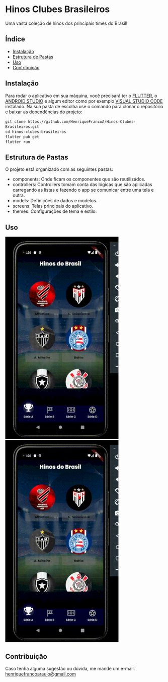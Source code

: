 # Hinos Clubes Brasileiros

Uma vasta coleção de hinos dos princípais times do Brasil!

## Índice

- [Instalação](#instalação)
- [Estrutura de Pastas](#estrutura-de-pastas)
- [Uso](#uso)
- [Contribuição](#contribuição)

## Instalação

Para rodar o aplicativo em sua máquina, você precisará ter o [FLUTTER](https://docs.flutter.dev/get-started/install?gclid=Cj0KCQiAr8eqBhD3ARIsAIe-buOCyorPJPqdTYdVsdQKOzuPqGzAprGPu3pwPxjTnLtOOHdLSoAsh1saAgUvEALw_wcB&gclsrc=aw.ds), o [ANDROID STUDIO](https://developer.android.com/studio?gclid=Cj0KCQiAr8eqBhD3ARIsAIe-buMqmR_CMoH5O7WV2e1b4c3vFVYSijnSrKssVmVXcEa6bNvX_FOnd-AaAl25EALw_wcB&gclsrc=aw.ds&hl=pt-br) e algum editor como por exemplo [VISUAL STUDIO CODE](https://code.visualstudio.com/download) instalado.
Na sua pasta de escolha use o comando para clonar o repositório e baixar as dependências do projeto:
```
git clone https://github.com/HenriqueFrancoA/Hinos-Clubes-Brasileiros.git
cd hinos-clubes-brasileiros
flutter pub get
flutter run
```

## Estrutura de Pastas
O projeto está organizado com as seguintes pastas:

- components: Onde ficam os componentes que são reutilizádos.
- controllers: Controllers tomam conta das lógicas que são aplicadas carregando as listas e fazendo o app se comunicar entre uma tela e outra.
- models: Definições de dados e modelos.
- screens: Telas principais do aplicativo.
- themes: Configurações de tema e estilo.

## Uso
![Telas](/assets/gifs/readme01.gif)   ![Demonstração](/assets/gifs/readme02.gif)


## Contribuição
Caso tenha alguma sugestão ou dúvida, me mande um e-mail. 
henriquefrancoaraujo@gmail.com
